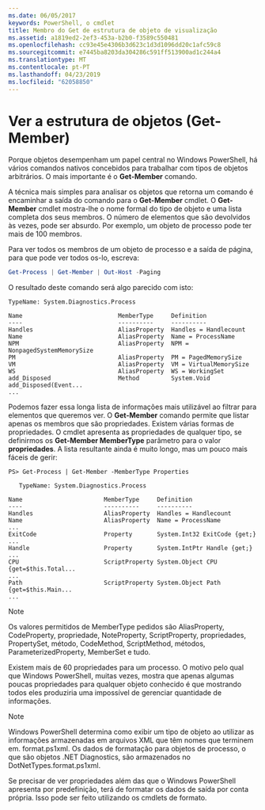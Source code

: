 ```yaml
---
ms.date: 06/05/2017
keywords: PowerShell, o cmdlet
title: Membro do Get de estrutura de objeto de visualização
ms.assetid: a1819ed2-2ef3-453a-b2b0-f3589c550481
ms.openlocfilehash: cc93e45e4306b3d623c1d3d1096dd20c1afc59c8
ms.sourcegitcommit: e7445ba8203da304286c591ff513900ad1c244a4
ms.translationtype: MT
ms.contentlocale: pt-PT
ms.lasthandoff: 04/23/2019
ms.locfileid: "62058850"
---
```

# <a name="viewing-object-structure-get-member"></a>Ver a estrutura de objetos (Get-Member)

Porque objetos desempenham um papel central no Windows PowerShell, há vários comandos nativos concebidos para trabalhar com tipos de objetos arbitrários. O mais importante é o **Get-Member** comando.

A técnica mais simples para analisar os objetos que retorna um comando é encaminhar a saída do comando para o **Get-Member** cmdlet. O **Get-Member** cmdlet mostra-lhe o nome formal do tipo de objeto e uma lista completa dos seus membros. O número de elementos que são devolvidos às vezes, pode ser absurdo. Por exemplo, um objeto de processo pode ter mais de 100 membros.

Para ver todos os membros de um objeto de processo e a saída de página, para que pode ver todos os-lo, escreva:

```powershell
Get-Process | Get-Member | Out-Host -Paging
```

O resultado deste comando será algo parecido com isto:

```output
TypeName: System.Diagnostics.Process

Name                           MemberType     Definition
----                           ----------     ----------
Handles                        AliasProperty  Handles = Handlecount
Name                           AliasProperty  Name = ProcessName
NPM                            AliasProperty  NPM = NonpagedSystemMemorySize
PM                             AliasProperty  PM = PagedMemorySize
VM                             AliasProperty  VM = VirtualMemorySize
WS                             AliasProperty  WS = WorkingSet
add_Disposed                   Method         System.Void add_Disposed(Event...
...
```

Podemos fazer essa longa lista de informações mais utilizável ao filtrar para elementos que queremos ver. O **Get-Member** comando permite que listar apenas os membros que são propriedades. Existem várias formas de propriedades. O cmdlet apresenta as propriedades de qualquer tipo, se definirmos os **Get-Member MemberType** parâmetro para o valor **propriedades**. A lista resultante ainda é muito longo, mas um pouco mais fáceis de gerir:

```
PS> Get-Process | Get-Member -MemberType Properties

   TypeName: System.Diagnostics.Process

Name                       MemberType     Definition
----                       ----------     ----------
Handles                    AliasProperty  Handles = Handlecount
Name                       AliasProperty  Name = ProcessName
...
ExitCode                   Property       System.Int32 ExitCode {get;}
...
Handle                     Property       System.IntPtr Handle {get;}
...
CPU                        ScriptProperty System.Object CPU {get=$this.Total...
...
Path                       ScriptProperty System.Object Path {get=$this.Main...
...
```

> [!NOTE]
> Os valores permitidos de MemberType pedidos são AliasProperty, CodeProperty, propriedade, NoteProperty, ScriptProperty, propriedades, PropertySet, método, CodeMethod, ScriptMethod, métodos, ParameterizedProperty, MemberSet e tudo.

Existem mais de 60 propriedades para um processo. O motivo pelo qual que Windows PowerShell, muitas vezes, mostra que apenas algumas poucas propriedades para qualquer objeto conhecido é que mostrando todos eles produziria uma impossível de gerenciar quantidade de informações.

> [!NOTE]
> Windows PowerShell determina como exibir um tipo de objeto ao utilizar as informações armazenadas em arquivos XML que têm nomes que terminem em. format.ps1xml. Os dados de formatação para objetos de processo, o que são objetos .NET Diagnostics, são armazenados no DotNetTypes.format.ps1xml.

Se precisar de ver propriedades além das que o Windows PowerShell apresenta por predefinição, terá de formatar os dados de saída por conta própria. Isso pode ser feito utilizando os cmdlets de formato.